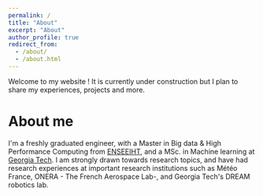 ```yaml
---
permalink: /
title: "About"
excerpt: "About"
author_profile: true
redirect_from: 
  - /about/
  - /about.html
---
```



Welcome to my website ! It is currently under construction but I plan to share my experiences, projects and more. 


About me
======
I'm a freshly graduated engineer, with a Master in Big data & High Performance Computing from [ENSEEIHT](https://www.enseeiht.fr/en/), and a MSc. in Machine learning at [Georgia Tech](https://www.gatech.edu/). I am strongly drawn towards research topics, and have had research experiences at important research institutions such as Météo France, ONERA - The French Aerospace Lab-, and Georgia Tech's DREAM robotics lab.

